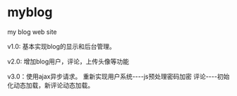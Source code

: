 # myblog
my blog web site


v1.0: 基本实现blog的显示和后台管理。

v2.0: 增加blog用户，评论，上传头像等功能

v3.0：使用ajax异步请求。
     重新实现用户系统----js预处理密码加密
     评论----初始化动态加载，新评论动态加载。
